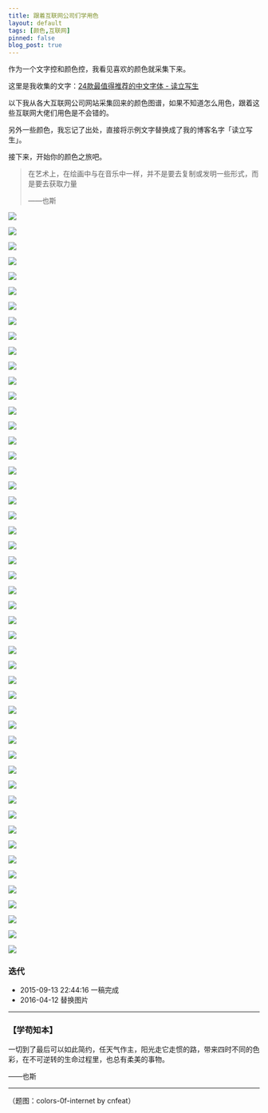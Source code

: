 ```yaml
---
title: 跟着互联网公司们学用色
layout: default
tags: [颜色,互联网]
pinned: false
blog_post: true
---
```


作为一个文字控和颜色控，我看见喜欢的颜色就采集下来。

这里是我收集的文字：[24款最值得推荐的中文字体 - 读立写生](http://cnfeat.com/blog/2015/05/22/a-24-chinese-fonts/)

以下我从各大互联网公司网站采集回来的颜色图谱，如果不知道怎么用色，跟着这些互联网大佬们用色是不会错的。

另外一些颜色，我忘记了出处，直接将示例文字替换成了我的博客名字「读立写生」。

接下来，开始你的颜色之旅吧。

>在艺术上，在绘画中与在音乐中一样，并不是要去复制或发明一些形式，而是要去获取力量
>
>——也斯

![](http://openmindclub.qiniudn.com/cnfeat/image/colors-0f-internet.jpg)

![](http://openmindclub.qiniudn.com/cnfeat/image/colors-0f-internet.001.jpeg)

![](http://openmindclub.qiniudn.com/cnfeat/image/colors-0f-internet.002.jpeg)

![](http://openmindclub.qiniudn.com/cnfeat/image/colors-0f-internet.003.jpeg)

![](http://openmindclub.qiniudn.com/cnfeat/image/colors-0f-internet.004.jpeg)

![](http://openmindclub.qiniudn.com/cnfeat/image/colors-0f-internet.005.jpeg)

![](http://openmindclub.qiniudn.com/cnfeat/image/colors-0f-internet.006.jpeg)

![](http://openmindclub.qiniudn.com/cnfeat/image/colors-0f-internet.007.jpeg)

![](http://openmindclub.qiniudn.com/cnfeat/image/colors-0f-internet.008.jpeg)

![](http://openmindclub.qiniudn.com/cnfeat/image/colors-0f-internet.009.jpeg)

![](http://openmindclub.qiniudn.com/cnfeat/image/colors-0f-internet.010.jpeg)

![](http://openmindclub.qiniudn.com/cnfeat/image/colors-0f-internet.011.jpeg)

![](http://openmindclub.qiniudn.com/cnfeat/image/colors-0f-internet.012.jpeg)

![](http://openmindclub.qiniudn.com/cnfeat/image/colors-0f-internet.013.jpeg)

![](http://openmindclub.qiniudn.com/cnfeat/image/colors-0f-internet.014.jpeg)

![](http://openmindclub.qiniudn.com/cnfeat/image/colors-0f-internet.015.jpeg)

![](http://openmindclub.qiniudn.com/cnfeat/image/colors-0f-internet.016.jpeg)

![](http://openmindclub.qiniudn.com/cnfeat/image/colors-0f-internet.017.jpeg)

![](http://openmindclub.qiniudn.com/cnfeat/image/colors-0f-internet.018.jpeg)

![](http://openmindclub.qiniudn.com/cnfeat/image/colors-0f-internet.019.jpeg)

![](http://openmindclub.qiniudn.com/cnfeat/image/colors-0f-internet.020.jpeg)

![](http://openmindclub.qiniudn.com/cnfeat/image/colors-0f-internet.021.jpeg)

![](http://openmindclub.qiniudn.com/cnfeat/image/colors-0f-internet.022.jpeg)

![](http://openmindclub.qiniudn.com/cnfeat/image/colors-0f-internet.023.jpeg)

![](http://openmindclub.qiniudn.com/cnfeat/image/colors-0f-internet.024.jpeg)

![](http://openmindclub.qiniudn.com/cnfeat/image/colors-0f-internet.025.jpeg)

![](http://openmindclub.qiniudn.com/cnfeat/image/colors-0f-internet.026.jpeg)

![](http://openmindclub.qiniudn.com/cnfeat/image/colors-0f-internet.027.jpeg)


![](http://openmindclub.qiniudn.com/cnfeat/image/colors-0f-internet.028.jpeg)


![](http://openmindclub.qiniudn.com/cnfeat/image/colors-0f-internet.029.jpeg)


![](http://openmindclub.qiniudn.com/cnfeat/image/colors-0f-internet.030.jpeg)


![](http://openmindclub.qiniudn.com/cnfeat/image/colors-0f-internet.031.jpeg)

![](http://openmindclub.qiniudn.com/cnfeat/image/colors-0f-internet.032.jpeg)


![](http://openmindclub.qiniudn.com/cnfeat/image/colors-0f-internet.033.jpeg)

![](http://openmindclub.qiniudn.com/cnfeat/image/colors-0f-internet.034.jpeg)


![](http://openmindclub.qiniudn.com/cnfeat/image/colors-0f-internet.035.jpeg)


![](http://openmindclub.qiniudn.com/cnfeat/image/colors-0f-internet.036.jpeg)

![](http://openmindclub.qiniudn.com/cnfeat/image/colors-0f-internet.037.jpeg)

![](http://openmindclub.qiniudn.com/cnfeat/image/colors-0f-internet.038.jpeg)

![](http://openmindclub.qiniudn.com/cnfeat/image/colors-0f-internet.040.jpeg)

![](http://openmindclub.qiniudn.com/cnfeat/image/colors-0f-internet.041.jpeg)

![](http://openmindclub.qiniudn.com/cnfeat/image/colors-0f-internet.042.jpeg)

![](http://openmindclub.qiniudn.com/cnfeat/image/colors-0f-internet.043.jpeg)

![](http://openmindclub.qiniudn.com/cnfeat/image/colors-0f-internet.044.jpeg)

![](http://openmindclub.qiniudn.com/cnfeat/image/colors-0f-internet.045.jpeg)

![](http://openmindclub.qiniudn.com/cnfeat/image/colors-0f-internet.046.jpeg)

![](http://openmindclub.qiniudn.com/cnfeat/image/colors-0f-internet.047.jpeg)

![](http://openmindclub.qiniudn.com/cnfeat/image/colors-0f-internet.048.jpeg)

![](http://openmindclub.qiniudn.com/cnfeat/image/colors-0f-internet.049.jpeg)

![](http://openmindclub.qiniudn.com/cnfeat/image/colors-0f-internet.050.jpeg)

### 迭代


- 2015-09-13 22:44:16 一稿完成
- 2016-04-12 替换图片

---

### **【学苟知本】**


一切到了最后可以如此简约，任天气作主，阳光走它走惯的路，带来四时不同的色彩，在不可逆转的生命过程里，也总有柔美的事物。

——也斯



----


（题图：colors-0f-internet by cnfeat）

